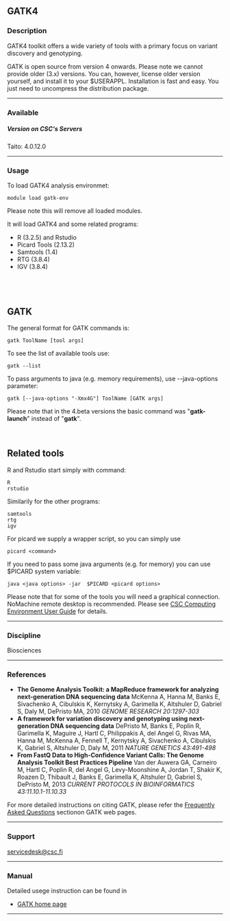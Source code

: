 ## GATK4

### Description

GATK4 toolkit offers a wide variety of tools with a primary focus on
variant discovery and genotyping.

GATK is open source from version 4 onwards. Please note we cannot
provide older (3.x) versions. You can, however, license older version
yourself, and install it to your $USERAPPL. Installation is fast and
easy. You just need to uncompress the distribution package.

------------------------------------------------------------------------

### Available

##### Version on CSC's Servers

Taito: 4.0.12.0

------------------------------------------------------------------------

### Usage

To load GATK4 analysis environmet:

    module load gatk-env

Please note this will remove all loaded modules.

It will load GATK4 and some related programs:

-   R (3.2.5) and Rstudio
-   Picard Tools (2.13.2)
-   Samtools (1.4)
-   RTG (3.8.4)
-   IGV (3.8.4)

##  

## GATK

The general format for GATK commands is:

    gatk ToolName [tool args]

To see the list of available tools use:

    gatk --list

To pass arguments to java (e.g. memory requirements), use --java-options
parameter:

    gatk [--java-options "-Xmx4G"] ToolName [GATK args]

Please note that in the 4.beta versions the basic command was
"**gatk-launch**" instead of "**gatk**".

 

## Related tools

R and Rstudio start simply with command:

    R
    rstudio

Similarily for the other programs:

    samtools
    rtg
    igv

For picard we supply a wrapper script, so you can simply use

    picard <command>

If you need to pass some java arguments (e.g. for memory) you can use
$PICARD system variable:

    java <java options> -jar  $PICARD <picard options>

Please note that for some of the tools you will need a graphical
connection. NoMachine remote desktop is recommended. Please see [CSC
Computing Environment User Guide] for details.

------------------------------------------------------------------------

### Discipline

Biosciences  

------------------------------------------------------------------------

### References

-   **The Genome Analysis Toolkit: a MapReduce framework for analyzing
    next-generation DNA sequencing data** McKenna A, Hanna M, Banks E,
    Sivachenko A, Cibulskis K, Kernytsky A, Garimella K, Altshuler D,
    Gabriel S, Daly M, DePristo MA, 2010 *GENOME RESEARCH 20:1297-303*
-   **A framework for variation discovery and genotyping using
    next-generation DNA sequencing data** DePristo M, Banks E, Poplin R,
    Garimella K, Maguire J, Hartl C, Philippakis A, del Angel G, Rivas
    MA, Hanna M, McKenna A, Fennell T, Kernytsky A, Sivachenko A,
    Cibulskis K, Gabriel S, Altshuler D, Daly M, 2011 *NATURE GENETICS
    43:491-498*
-   **From FastQ Data to High-Confidence Variant Calls: The Genome
    Analysis Toolkit Best Practices Pipeline** Van der Auwera GA,
    Carneiro M, Hartl C, Poplin R, del Angel G, Levy-Moonshine A, Jordan
    T, Shakir K, Roazen D, Thibault J, Banks E, Garimella K, Altshuler
    D, Gabriel S, DePristo M, 2013 *CURRENT PROTOCOLS IN BIOINFORMATICS
    43:11.10.1-11.10.33*

For more detailed instructions on citing GATK, please refer the
[Frequently Asked Questions] sectionon GATK web pages.

------------------------------------------------------------------------

### Support

servicedesk@csc.fi

------------------------------------------------------------------------

### Manual

Detailed usege instruction can be found in

-   [GATK home page]

------------------------------------------------------------------------

  [CSC Computing Environment User Guide]: https://research.csc.fi/csc-guide-connecting-the-servers-of-csc
  [Frequently Asked Questions]: https://software.broadinstitute.org/gatk/documentation/topic?name=faqs
  [GATK home page]: https://software.broadinstitute.org/gatk/documentation/
